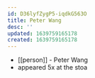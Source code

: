 ```yaml
---
id: D36lyfZygP5-iqdkG563O
title: Peter Wang
desc: ''
updated: 1639759165178
created: 1639759165178
---
```



- [[person]] - Peter Wang
- appeared 5x at the stoa
